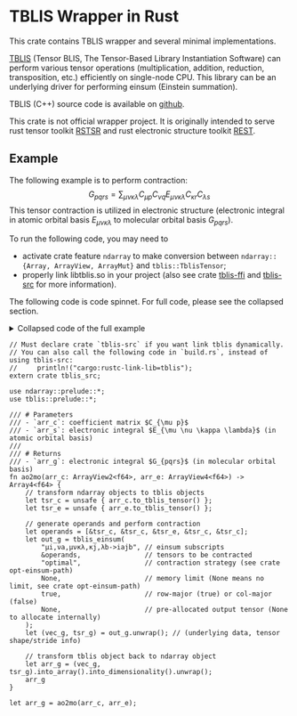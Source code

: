 # TBLIS Wrapper in Rust

This crate contains TBLIS wrapper and several minimal implementations.

[TBLIS](https://github.com/MatthewsResearchGroup/tblis) (Tensor BLIS, The Tensor-Based Library Instantiation Software) can perform various tensor operations (multiplication, addition, reduction, transposition, etc.) efficiently on single-node CPU. This library can be an underlying driver for performing einsum (Einstein summation).

TBLIS (C++) source code is available on [github](https://github.com/MatthewsResearchGroup/tblis).

This crate is not official wrapper project. It is originally intended to serve rust tensor toolkit [RSTSR](https://github.com/RESTGroup/rstsr) and rust electronic structure toolkit [REST](https://gitee.com/RESTGroup/rest).

## Example

The following example is to perform contraction:
$$
G_{pqrs} = \sum_{\mu \nu \kappa \lambda} C_{\mu p} C_{\nu q} E_{\mu \nu \kappa \lambda} C_{\kappa r} C_{\lambda s}
$$
This tensor contraction is utilized in electronic structure (electronic integral in atomic orbital basis $E_{\mu \nu \kappa \lambda}$ to molecular orbital basis $G_{pqrs}$).

To run the following code, you may need to
- activate crate feature `ndarray` to make conversion between `ndarray::{Array, ArrayView, ArrayMut}` and `tblis::TblisTensor`;
- properly link libtblis.so in your project (also see crate [tblis-ffi](https://docs.rs/tblis-ffi) and [tblis-src](https://docs.rs/tblis-ffi) for more information).

The following code is code spinnet. For full code, please see the collapsed section.

<details>

<summary>Collapsed code of the full example</summary>

```rust
// Must declare crate `tblis-src` if you want link tblis dynamically.
// You can also call the following code in `build.rs`, instead of using tblis-src:
//     println!("cargo:rustc-link-lib=tblis");
extern crate tblis_src;

use ndarray::prelude::*;
use tblis::prelude::*;

// dummy setting of matrix C and tensor E
let (nao, nocc): (usize, usize) = (3, 2);
let vec_c: Vec<f64> = (0..nao * nocc).map(|x| x as f64).collect();
let vec_e: Vec<f64> = (0..nao * nao * nao * nao).map(|x| x as f64).collect();

let arr_c = ArrayView2::from_shape((nao, nocc), &vec_c).unwrap();
let arr_e = ArrayView4::from_shape((nao, nao, nao, nao), &vec_e).unwrap();

/// # Parameters
/// - `arr_c`: coefficient matrix $C_{\mu p}$
/// - `arr_s`: electronic integral $E_{\mu \nu \kappa \lambda}$ (in atomic orbital basis)
///
/// # Returns
/// - `arr_g`: electronic integral $G_{pqrs}$ (in molecular orbital basis)
fn ao2mo(arr_c: ArrayView2<f64>, arr_e: ArrayView4<f64>) -> Array4<f64> {
    // transform ndarray objects to tblis objects
    let tsr_c = unsafe { arr_c.to_tblis_tensor() };
    let tsr_e = unsafe { arr_e.to_tblis_tensor() };

    // generate operands and perform contraction
    let operands = [&tsr_c, &tsr_c, &tsr_e, &tsr_c, &tsr_c];
    let out_g = tblis_einsum(
        "μi,νa,μνκλ,κj,λb->iajb", // einsum subscripts
        &operands,                // tensors to be contracted
        "optimal",                // contraction strategy (see crate opt-einsum-path)
        None,                     // memory limit (None means no limit, see crate opt-einsum-path)
        true,                     // row-major (true) or col-major (false)
        None,                     // pre-allocated output tensor (None to allocate internally)
    );
    let (vec_g, tsr_g) = out_g.unwrap(); // (underlying data, tensor shape/stride info)

    // transform tblis object back to ndarray object
    let arr_g = (vec_g, tsr_g).into_array().into_dimensionality().unwrap();
    arr_g
}

let arr_g = ao2mo(arr_c, arr_e);
println!("{:?}", arr_g);
```

</details>

```rust,ignore
// Must declare crate `tblis-src` if you want link tblis dynamically.
// You can also call the following code in `build.rs`, instead of using tblis-src:
//     println!("cargo:rustc-link-lib=tblis");
extern crate tblis_src;

use ndarray::prelude::*;
use tblis::prelude::*;

/// # Parameters
/// - `arr_c`: coefficient matrix $C_{\mu p}$
/// - `arr_s`: electronic integral $E_{\mu \nu \kappa \lambda}$ (in atomic orbital basis)
///
/// # Returns
/// - `arr_g`: electronic integral $G_{pqrs}$ (in molecular orbital basis)
fn ao2mo(arr_c: ArrayView2<f64>, arr_e: ArrayView4<f64>) -> Array4<f64> {
    // transform ndarray objects to tblis objects
    let tsr_c = unsafe { arr_c.to_tblis_tensor() };
    let tsr_e = unsafe { arr_e.to_tblis_tensor() };

    // generate operands and perform contraction
    let operands = [&tsr_c, &tsr_c, &tsr_e, &tsr_c, &tsr_c];
    let out_g = tblis_einsum(
        "μi,νa,μνκλ,κj,λb->iajb", // einsum subscripts
        &operands,                // tensors to be contracted
        "optimal",                // contraction strategy (see crate opt-einsum-path)
        None,                     // memory limit (None means no limit, see crate opt-einsum-path)
        true,                     // row-major (true) or col-major (false)
        None,                     // pre-allocated output tensor (None to allocate internally)
    );
    let (vec_g, tsr_g) = out_g.unwrap(); // (underlying data, tensor shape/stride info)

    // transform tblis object back to ndarray object
    let arr_g = (vec_g, tsr_g).into_array().into_dimensionality().unwrap();
    arr_g
}

let arr_g = ao2mo(arr_c, arr_e);
```


